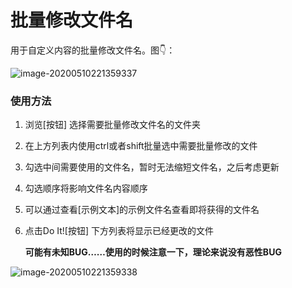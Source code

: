 # 批量修改文件名

用于自定义内容的批量修改文件名。图👇：

![image-20200510221359337](https://s1.ax1x.com/2020/05/10/Y8yEBd.png)

### 使用方法

1. 浏览[按钮] 选择需要批量修改文件名的文件夹

2. 在上方列表内使用ctrl或者shift批量选中需要批量修改的文件

3. 勾选中间需要使用的文件名，暂时无法缩短文件名，之后考虑更新

4. 勾选顺序将影响文件名内容顺序

5. 可以通过查看[示例文本]的示例文件名查看即将获得的文件名

6. 点击Do It![按钮] 下方列表将显示已经更改的文件

   **可能有未知BUG……使用的时候注意一下，理论来说没有恶性BUG**

![image-20200510221359338](https://s1.ax1x.com/2020/05/10/Y8yrDJ.png)

